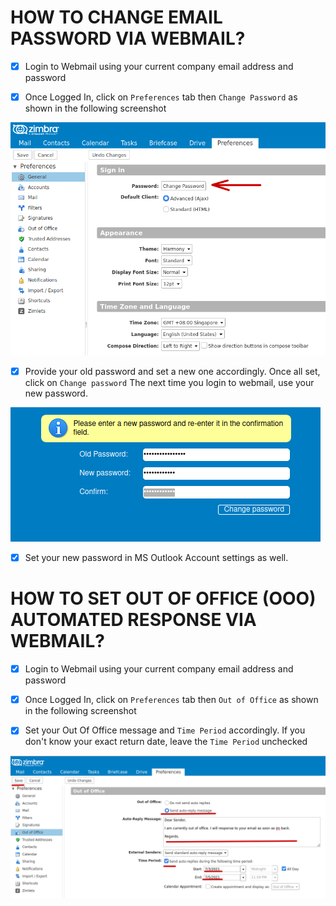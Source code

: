 # HOW TO CHANGE EMAIL PASSWORD VIA WEBMAIL?

- [X] Login to Webmail using your current company email address and password

- [X] Once Logged In, click on ```Preferences``` tab then ```Change Password``` as shown in the following screenshot

![Preference](/images/zimbra_change_email_password.png)

- [X] Provide your old password and set a new one accordingly. Once all set, click on ```Change password```
      The next time you login to webmail, use your new password.
      
![Change password](/images/zimbra_change_password_screen.png)

- [X] Set your new password in MS Outlook Account settings as well.


#
# HOW TO SET OUT OF OFFICE (OOO) AUTOMATED RESPONSE VIA WEBMAIL?

- [X] Login to Webmail using your current company email address and password

- [X] Once Logged In, click on ```Preferences``` tab then ```Out of Office``` as shown in the following screenshot

- [X] Set your Out Of Office message and ```Time Period``` accordingly. If you don't know your exact return date, 
      leave the ```Time Period``` unchecked

![Out Of Office](/images/ooo.png)


